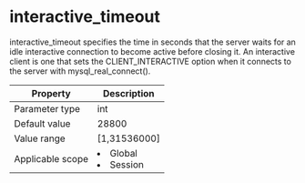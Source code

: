 interactive_timeout
========================================
<!-- # docslug#/oceanbase-database/oceanbase-database/V4.0.0/interactive_timeout-1-2-3-4 -->
interactive_timeout specifies the time in seconds that the server waits for an idle interactive connection to become active before closing it. An interactive client is one that sets the CLIENT_INTERACTIVE option when it connects to the server with mysql_real_connect().


| **Property** | **Description** |
|--------|------------------------------------------------------------------------------------------------------------|
| Parameter type | int |
| Default value | 28800 |
| Value range | [1,31536000] |
| Applicable scope | <li> Global   <li> Session |


